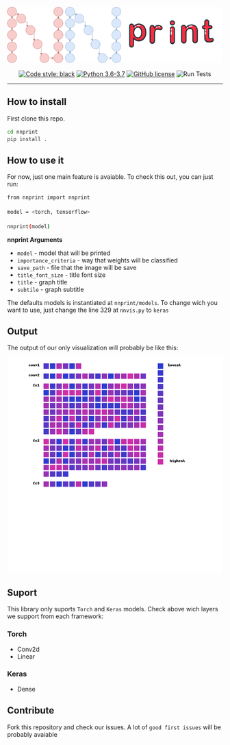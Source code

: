 <p align="center">
  <img src="https://raw.githubusercontent.com/Propaler/nnprint/master/images/logo.png">
</p>

<p align="center">
<a class="reference external" href="https://github.com/psf/black"><img alt="Code style: black" src="https://img.shields.io/badge/code%20style-black-000000.svg"></a>

<a href="https://www.python.org/downloads/">
        <img src="https://img.shields.io/badge/python-3.6%20%7C%203.7-blue"
             alt="Python 3.6-3.7"/></a>
<a 

[![GitHub license](https://img.shields.io/github/license/Naereen/StrapDown.js.svg)](https://github.com/Propaler/nnprint/master/LICENSE)
![Run Tests](https://github.com/Propaler/nnprint/workflows/Run%20tests/badge.svg?branch=master)
>
</p>

---

## How to install

First clone this repo.

```sh
cd nnprint
pip install .
```

## How to use it

For now, just one main feature is avaiable. To check this out, you can just run:

```sh
from nnprint import nnprint

model = <torch, tensorflow>

nnprint(model)
```

**nnprint Arguments**

- `model` - model that will be printed
- `importance_criteria` - way that weights will be classified
- `save_path` - file that the image will be save
- `title_font_size` - title font size
- `title` - graph title
- `subtile` - graph subtitle



The defaults models is instantiated at `nnprint/models`. To change wich you want to use, just change the line 329 at `nnvis.py` to `keras`

## Output

The output of our only visualization will probably be like this:
<p align="center">
  <img src="https://raw.githubusercontent.com/Propaler/nnprint/master/images/lenet_torch.png">
</p>

## Suport

 This library only suports `Torch` and `Keras` models. Check above wich layers we support from each framework:

### Torch
- Conv2d
- Linear

### Keras
- Dense

## Contribute

Fork this repository and check our issues. A lot of `good first issues` will be probably avaiable
